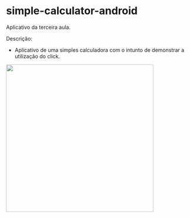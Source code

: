 # simple-calculator-android

Aplicativo da terceira aula.



Descrição:

- Aplicativo de uma simples calculadora com o intunto de demonstrar a utilização do click.

<img src="http://i.imgur.com/6HrlTxS.png" width="400px">
